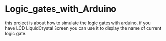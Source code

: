 # Logic_gates_with_Arduino

this project is about how to simulate the logic gates with arduino.
if you have LCD LiquidCrystal Screen you can use it to display the name of current logic gate.
